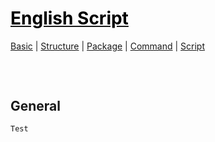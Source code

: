 <style>
.md1{margin-top: 75px;}
.md2{margin-top: 50px;}
.md3{margin-top: 25px;}
.tbl1 td#header{background-color: D1ECCF}
</style>

# [<span style="color:black;">English Script</span>](English.md)
[Basic](English-Basic.md) | [Structure](English-Structure.md) | [Package](English-Package.md) | [Command](English-Command.md) | [Script](English-Script.md)
<div class="md1"></div>




## General
	Test